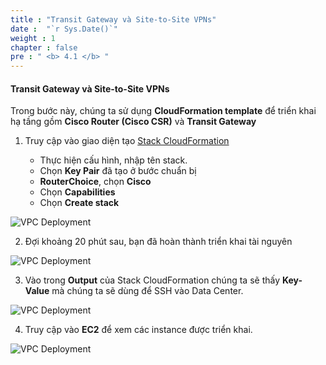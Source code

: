 ```yaml
---
title : "Transit Gateway và Site-to-Site VPNs"
date :  "`r Sys.Date()`" 
weight : 1
chapter : false
pre : " <b> 4.1 </b> "
---
```


#### Transit Gateway và Site-to-Site VPNs

Trong bước này, chúng ta sử dụng **CloudFormation template** để triển khai hạ tầng gồm **Cisco Router (Cisco CSR)** và **Transit Gateway**

1. Truy cập vào giao diện tạo [Stack CloudFormation](https://console.aws.amazon.com/cloudformation/home?region=us-east-1#/stacks/create/review?stackName=tgw-csr&templateURL=https://ee-assets-prod-us-east-1.s3.amazonaws.com/modules/c1bed8fa7fe74c40bcf1d5397530fdcb/v1/IntermediateLab.2.tgw-csr.yaml&param_AvailabilityZoneA=us-east-1a&param_AvailabilityZoneB=us-east-1b&param_ParentStack=tgw)

   - Thực hiện cấu hình, nhập tên stack.
   - Chọn **Key Pair** đã tạo ở bước chuẩn bị
   - **RouterChoice**, chọn **Cisco**
   - Chọn **Capabilities**
   - Chọn **Create stack**

![VPC Deployment](/images/Lab-1/7/0001.png?featherlight=false&width=90pc)

2. Đợi khoảng 20 phút sau, bạn đã hoàn thành triển khai tài nguyên

![VPC Deployment](/images/Lab-1/7/0002.png?featherlight=false&width=90pc)

3. Vào trong **Output** của Stack CloudFormation chúng ta sẽ thấy **Key-Value** mà chúng ta sẽ dùng để SSH vào Data Center.


![VPC Deployment](/images/Lab-1/7/0003.png?featherlight=false&width=90pc)

4. Truy cập vào **EC2** để xem các instance được triển khai.

![VPC Deployment](/images/Lab-1/7/0004.png?featherlight=false&width=90pc)